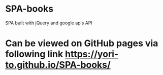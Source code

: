 # SPA-books
 SPA built with jQuery and google apis API
# Can be viewed on GitHub pages via following link  https://yori-to.github.io/SPA-books/
